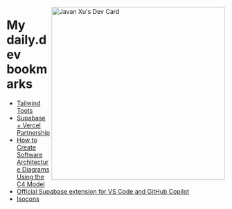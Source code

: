
<a href="https://app.daily.dev/JavanXU"><img align="right" src="https://api.daily.dev/devcards/e45a150971844cd6959a94bb94e861ea.png?r=quw" width="400" alt="Javan Xu's Dev Card"/></a>

# My daily.dev bookmarks
<!-- daily.dev BOOKMARKS:START -->
- [Tailwind Toots](https://app.daily.dev/posts/sWv64bfBN?utm_source=rss&utm_medium=bookmarks&utm_campaign=6ueXw3FRNQzpNtewCDbI6)
- [Supabase + Vercel Partnership](https://app.daily.dev/posts/ioz3T9Np5?utm_source=rss&utm_medium=bookmarks&utm_campaign=6ueXw3FRNQzpNtewCDbI6)
- [How to Create Software Architecture Diagrams Using the C4 Model](https://app.daily.dev/posts/bgypRAZxw?utm_source=rss&utm_medium=bookmarks&utm_campaign=6ueXw3FRNQzpNtewCDbI6)
- [Official Supabase extension for VS Code and GitHub Copilot](https://app.daily.dev/posts/APjTVPzpz?utm_source=rss&utm_medium=bookmarks&utm_campaign=6ueXw3FRNQzpNtewCDbI6)
- [Isocons](https://app.daily.dev/posts/hcihdoyW8?utm_source=rss&utm_medium=bookmarks&utm_campaign=6ueXw3FRNQzpNtewCDbI6)
<!-- daily.dev BOOKMARKS:END -->
